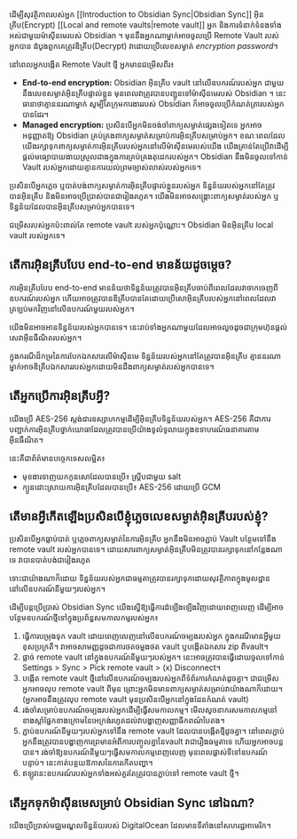 ដើម្បីសុវត្ថិភាពរបស់អ្នក [[Introduction to Obsidian Sync|Obsidian Sync]] អ៊ិនគ្រីប(Encrypt) [[Local and remote vaults|remote vault]]​ អ្នក និងការទំនាក់ទំនងទាំងអស់ជាមួយម៉ាស៊ីនមេរបស់ Obsidian ។ មុននឹងអ្នកណាម្នាក់អាចចូលប្រើ​ Remote Vault របស់អ្នកបាន ដំបូងពួកគេត្រូវឌិគ្រីប(Decrypt) វាដោយប្រើលេខសម្ងាត់ _encryption password_។

នៅពេលអ្នកបង្កើត Remote Vault ថ្មី អ្នកមានជម្រើសពីរ៖

- **End-to-end encryption:** Obsidian អ៊ិនគ្រីប vault នៅលើឧបករណ៍របស់អ្នក ជាមួយនឹងលេខសម្ងាត់អ៊ិនគ្រីបផ្ទាល់ខ្លួន មុនពេលវាត្រូវបានបញ្ជូនទៅម៉ាស៊ីនមេរបស់ Obsidian ។ នេះធានាថាគ្មាននរណាម្នាក់ សូម្បីតែក្រុមការងាររបស់ Obsidian ក៏អាចចូលប្រើកំណត់ត្រារបស់អ្នកបានដែរ។
- **Managed encryption:** ប្រសិនបើអ្នកមិនចង់ចាំពាក្យសម្ងាត់ផ្សេងទៀតទេ អ្នកអាចអនុញ្ញាតឱ្យ Obsidian គ្រប់គ្រងពាក្យសម្ងាត់សម្រាប់ការអ៊ិនគ្រីបសម្រាប់អ្នក។ ខណៈពេលដែលយើងរក្សាទុកពាក្យសម្ងាត់ការអ៊ិនគ្រីបរបស់អ្នកនៅលើម៉ាស៊ីនមេរបស់យើង យើងគ្រាន់តែប្រើវាដើម្បីផ្តល់មធ្យោបាយងាយស្រួលជាងក្នុងការគ្រប់គ្រងតុដេករបស់អ្នក។ Obsidian នឹងមិនចូលទៅកាន់ Vault របស់អ្នកដោយគ្មានការយល់ព្រមច្បាស់លាស់របស់អ្នកទេ។

ប្រសិនបើអ្នកភ្លេច ឬបាត់បង់ពាក្យសម្ងាត់ការអ៊ិនគ្រីបផ្ទាល់ខ្លួនរបស់អ្នក ទិន្នន័យរបស់អ្នកនៅតែត្រូវបានអ៊ិនគ្រីប និងមិនអាចប្រើប្រាស់បានជារៀងរហូត។ យើងមិនអាចសង្គ្រោះពាក្យសម្ងាត់របស់អ្នក ឬទិន្នន័យដែលបានអ៊ិនគ្រីបសម្រាប់អ្នកបានទេ។

ជម្រើសរបស់អ្នកប៉ះពាល់តែ remote vault របស់អ្នកប៉ុណ្ណោះ។ Obsidian មិនអ៊ិនគ្រីប local vault របស់អ្នកទេ។

## តើការអ៊ិនគ្រីបបែប end-to-end មានន័យដូចម្តេច?

ការអ៊ិនគ្រីបបែប end-to-end មាន​ន័យ​ថា​ទិន្នន័យ​ត្រូវ​បាន​អ៊ិនគ្រីប​ចាប់​ពី​ពេល​ដែល​វា​ចាក​ចេញ​ពី​ឧបករណ៍​របស់​អ្នក ហើយ​អាច​ត្រូវ​បាន​ឌិគ្រីប​បាន​តែ​ដោយ​ប្រើ​សោ​អ៊ិនគ្រីប​របស់​អ្នក​នៅ​ពេល​ដែល​វា​ត្រឡប់​មក​វិញ​នៅ​លើ​ឧបករណ៍​មួយ​របស់​អ្នក។

យើងមិនអាចអានទិន្នន័យរបស់អ្នកបានទេ។ នេះរាប់ទាំង​អ្នកណា​មួយដែលអាច​លួច​​​​ដូច​ជា​ក្រុមហ៊ុន​ផ្ដល់​សេវា​អ៊ីនធឺណិត​របស់​អ្នក​។

ក្នុងករណីដ៏កម្រនៃការបែកឯកសារលើម៉ាស៊ីនមេ ទិន្នន័យរបស់អ្នកនៅតែត្រូវបានអ៊ិនគ្រីប គ្មាននរណាម្នាក់អាចឌិគ្រីបឯកសាររបស់អ្នកដោយមិនដឹងពាក្យសម្ងាត់របស់អ្នកបានទេ។

## តើអ្នកប្រើការអ៊ិនគ្រីបអ្វី?

យើងប្រើ AES-256 ស្តង់ដារឧស្សាហកម្មដើម្បីអ៊ិនគ្រីបទិន្នន័យរបស់អ្នក។ AES-256 គឺ​ជា​ការ​បញ្ជាក់​ការ​អ៊ិនគ្រីប​ថ្នាក់​យោធា​ដែល​ត្រូវ​បាន​ប្រើ​យ៉ាង​ទូលំទូលាយ​ក្នុង​ឧទាហរណ៍​ធនាគារ​តាម​អ៊ីនធឺណិត។

នេះគឺជាព័ត៌មានបច្ចេកទេសលម្អិត៖

- មុខងារទាញយកកូនសោដែលបានប្រើ៖ ស្គ្រីបជាមួយ​ salt
- ក្បួនដោះស្រាយការអ៊ិនគ្រីបដែលបានប្រើ៖ AES-256 ដោយប្រើ GCM

## តើមានអ្វីកើតឡើងប្រសិនបើខ្ញុំភ្លេចលេខសម្ងាត់អ៊ិនគ្រីបរបស់ខ្ញុំ?

ប្រសិនបើអ្នកធ្លាប់បាត់ ឬភ្លេចពាក្យសម្ងាត់នៃការអ៊ិនគ្រីប អ្នកនឹងមិនអាចភ្ជាប់ Vault បន្ថែមទៅនឹង remote vault របស់អ្នកបានទេ។ ដោយសារពាក្យសម្ងាត់អ៊ិនគ្រីបមិនត្រូវបានរក្សាទុកនៅកន្លែងណាទេ វាបានបាត់បង់ជារៀងរហូត

ទោះជាយ៉ាងណាក៏ដោយ ទិន្នន័យរបស់អ្នកជាធម្មតាត្រូវបានរក្សាទុកដោយសុវត្ថិភាពក្នុងមូលដ្ឋាននៅលើឧបករណ៍នីមួយៗរបស់អ្នក។

ដើម្បីបន្តប្រើប្រាស់ Obsidian Sync យើងស្នើឱ្យធ្វើការដំឡើងឡើងវិញដោយពេញលេញ ដើម្បីអាចបន្ថែមឧបករណ៍ថ្មីទៅក្នុងប្រព័ន្ធសមកាលកម្មរបស់អ្នក៖

1. ធ្វើការបម្រុងទុក vault ដោយពេញលេញនៅលើឧបករណ៍ចម្បងរបស់អ្នក ក្នុងករណីមានអ្វីមួយខុសប្រក្រតី។ វា​អាច​សាមញ្ញ​ដូច​ជា​ការ​ថត​ចម្លង​ថត​​ vault ឬ​បង្កើត​ឯកសារ zip ពី​ vault។
2. ផ្តាច់ remote vault នៅក្នុងឧបករណ៍នីមួយៗរបស់អ្នក។ នេះអាចត្រូវបានធ្វើដោយចូលទៅកាន់ Settings > Sync > Pick remote vault > (x) Disconnect។
3. បង្កើត remote vault ថ្មីនៅលើឧបករណ៍ចម្បងរបស់អ្នកពីទំព័រការកំណត់ដូចគ្នា។ ជាជម្រើស អ្នកអាចលុប remote vault ពីមុន ព្រោះអ្នកមិនមានពាក្យសម្ងាត់សម្រាប់វាយ៉ាងណាក៏ដោយ។ (អ្នក​អាច​នឹង​ត្រូវ​លុប​ remote vault ​មុន​ប្រសិន​បើ​អ្នក​នៅ​ក្នុង​ដែន​កំណត់​ vault)
4. រង់ចាំសម្រាប់ឧបករណ៍ចម្បងរបស់អ្នកដើម្បីធ្វើសមកាលកម្ម។ មើលសូចនាករសមកាលកម្មនៅខាងស្តាំផ្នែកខាងក្រោមនៃអេក្រង់រហូតដល់វាបង្ហាញសញ្ញាធីកពណ៌បៃតង។
5. ភ្ជាប់ឧបករណ៍នីមួយៗរបស់អ្នកទៅនឹង remote vault ដែលបានបង្កើតថ្មីដូចគ្នា។ នៅពេលភ្ជាប់ អ្នកនឹងត្រូវបានបង្ហាញការព្រមានអំពីការបញ្ចូលគ្នានៃvault វាជារឿងធម្មតាទេ ហើយអ្នកអាចបន្តបាន។ រង់ចាំឱ្យឧបករណ៍នីមួយៗធ្វើសមកាលកម្មពេញលេញ មុនពេលផ្លាស់ទីទៅឧបករណ៍បន្ទាប់។ នេះកាត់បន្ថយឱកាសនៃការកើតបញ្ហា។
6. ឥឡូវនេះឧបករណ៍របស់អ្នកទាំងអស់គួរតែត្រូវបានភ្ជាប់ទៅ​ remote vault ថ្មី។

## តើអ្នកទុកម៉ាស៊ីនមេសម្រាប់ Obsidian Sync នៅឯណា?

យើងប្រើប្រាស់មជ្ឈមណ្ឌលទិន្នន័យរបស់ DigitalOcean ដែលមានទីតាំងនៅសហរដ្ឋអាមេរិក។
